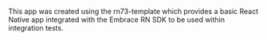 This app was created using the rn73-template which provides a basic React Native app integrated with
the Embrace RN SDK to be used within integration tests.